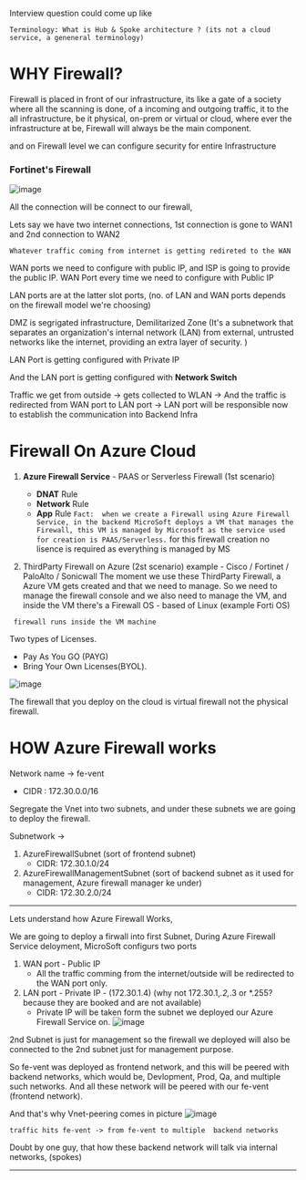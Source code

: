 Interview question could come up like
```
Terminology: What is Hub & Spoke architecture ? (its not a cloud service, a geneneral terminology)
```

# WHY Firewall?
Firewall is placed in front of our infrastructure, its like a gate of a society where all the scanning is done, of a incoming and outgoing traffic, it to the all infrastructure, be it physical, on-prem or virtual or cloud, where ever the infrastructure at be, Firewall will always be the main component.

and on Firewall level we can configure security for entire Infrastructure 

### Fortinet's Firewall
![image](https://github.com/user-attachments/assets/6816c5ee-83b1-430b-9138-380589b25f74)

All the connection will be connect to our firewall, 

Lets say we have two internet connections, 1st connection is gone to WAN1 and 2nd connection to WAN2

`Whatever traffic coming from internet is getting redireted to the WAN`

WAN ports we need to configure with public IP, and ISP is going to provide the public IP.
WAN Port every time we need to configure with Public IP

LAN ports are at the latter slot ports, (no. of LAN and WAN ports depends on the firewall model we're choosing)

DMZ is segrigated infrastructure, Demilitarized Zone (It's a subnetwork that separates an organization's internal network (LAN) from external, untrusted networks like the internet, providing an extra layer of security. )

LAN Port is getting configured with Private IP 

And the LAN port is getting configured with **Network Switch**


Traffic we get from outside -> gets collected to WLAN -> And the traffic is redirected from WAN port to LAN port -> LAN port will be responsible now to establish the communication into Backend Infra


# Firewall On Azure Cloud
1. **Azure Firewall Service** - PAAS or Serverless Firewall (1st scenario)
   - **DNAT** Rule
   - **Network** Rule
   - **App** Rule
`Fact:  when we create a Firewall using Azure Firewall Service, in the backend MicroSoft deploys a VM that manages the Firewall, this VM is managed by Microsoft as the service used for creation is PAAS/Serverless.`
for this firewall creation no lisence is required as everything is managed by MS

2. ThirdParty Firewall on Azure (2st scenario)
   example - Cisco / Fortinet / PaloAlto / Sonicwall
   The moment we use these ThirdParty Firewall, a Azure VM gets created and that we need to manage.
   So we need to manage the firewall console and we also need to manage the VM, and inside the VM there's a Firewall OS - based of Linux (example Forti OS)
```
 firewall runs inside the VM machine
```

Two types of Licenses.
- Pay As You GO (PAYG)
- Bring Your Own Licenses(BYOL).

![image](https://github.com/user-attachments/assets/a89c5048-aa42-4e02-b025-5a88e7ff1bb9)

The firewall that you deploy on the cloud is virtual firewall not the physical firewall.

# HOW Azure Firewall works

Network name -> fe-vent 
- CIDR : 172.30.0.0/16

Segregate the Vnet into two subnets, and under these subnets we are going to deploy the firewall.

Subnetwork ->
1. AzureFirewallSubnet (sort of frontend subnet)
   - CIDR: 172.30.1.0/24
2. AzureFirewallManagementSubnet (sort of backend subnet as it used for management, Azure firewall manager ke under)
   - CIDR: 172.30.2.0/24
  
----
Lets understand how Azure Firewall Works,

We are going to deploy a firwall into first Subnet, 
During Azure Firewall Service deloyment, MicroSoft configurs two ports
1. WAN port - Public IP
   - All the traffic comming from the internet/outside will be redirected to the WAN port only.
2. LAN port - Private IP - (172.30.1.4) (why not 172.30.1,*.2,*.3 or *.255? because they are booked and are not available)
   - Private IP will be taken form the subnet we deployed our Azure Firewall Service on.
![image](https://github.com/user-attachments/assets/efc3bbc9-4a66-4ea8-a2de-6809cebf4202)

2nd Subnet is just for management so the firewall we deployed will also be connected to the 2nd subnet just for management purpose.

So fe-vent was deployed as frontend network, and this will be peered with backend networks, which would be, Devlopment, Prod, Qa, and multiple such networks. And all these network will be peered with our fe-vent (frontend network).

And that's why Vnet-peering comes in picture
![image](https://github.com/user-attachments/assets/2f4fc9f4-a7b7-412f-80da-f2466008a194)

`traffic hits fe-vent -> from fe-vent to multiple  backend networks`


Doubt by one guy, that how these backend network will talk via internal networks, (spokes)



------



